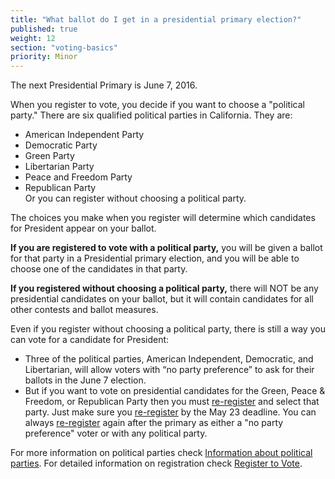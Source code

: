 ```yaml
---
title: "What ballot do I get in a presidential primary election?"
published: true
weight: 12
section: "voting-basics"
priority: Minor
---
```



The next Presidential Primary is June 7, 2016.  

When you register to vote, you decide if you want to choose a "political party." There are six qualified political parties in California. They are:  
- American Independent Party  
- Democratic Party  
- Green Party  
- Libertarian Party  
- Peace and Freedom Party  
- Republican Party  
Or you can register without choosing a political party.  

The choices you make when you register will determine which candidates for President appear on your ballot.  

**If you are registered to vote with a political party,** you will be given a ballot for that party in a Presidential primary election, and you will be able to choose one of the candidates in that party.  

**If you registered without choosing a political party,** there will NOT be any presidential candidates on your ballot, but it will contain candidates for all other contests and ballot measures.    

Even if you register without choosing a political party, there is still a way you can vote for a candidate for President:  
- Three of the political parties, American Independent, Democratic, and Libertarian, will allow voters with  “no party preference” to ask for their ballots in the June 7 election.  
- But if you want to vote on presidential candidates for the Green, Peace & Freedom, or Republican Party  then you must [re-register](http://registertovote.ca.gov/) and select that party. Just make sure you [re-register](http://registertovote.ca.gov/) by the May 23 deadline. You can always [re-register](http://registertovote.ca.gov/) again after the primary as either a "no party preference" voter or with any political party.  

For more information on political parties check [Information about political parties](#item-political-parties). For detailed information on registration check [Register to Vote](#section-register-to-vote).
